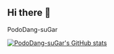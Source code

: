 ## Hi there 👋
PodoDang-suGar

[![PodoDang-suGar's GitHub stats](https://github-readme-stats.vercel.app/api?username=anuraghazra&show_icons=true&theme=radical)](https://github.com/anuraghazra/github-readme-stats)
